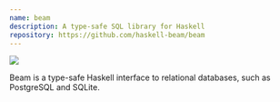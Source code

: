 ```yaml
---
name: beam
description: A type-safe SQL library for Haskell
repository: https://github.com/haskell-beam/beam
---
```


<div class="columns">
    <div class="column">
        <a href="http://hackage.haskell.org/package/beam-core" target="_blank">
            <img src="https://img.shields.io/hackage/v/beam-core.svg">
        </a>
    </div>
</div>

Beam is a type-safe Haskell interface to relational databases, such as PostgreSQL and SQLite.